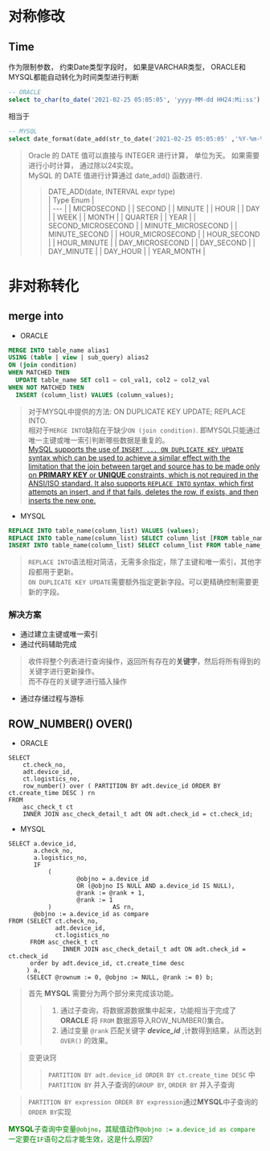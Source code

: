 # 对称修改  
## Time  

作为限制参数， 约束Date类型字段时， 如果是VARCHAR类型， ORACLE和MYSQL都能自动转化为时间类型进行判断  

``` SQL
-- ORACLE  
select to_char(to_date('2021-02-25 05:05:05', 'yyyy-MM-dd HH24:Mi:ss') + 8/24 , 'yyyy-MM-dd HH24:Mi:ss') from dual;
```
相当于  
``` SQL  
-- MYSQL  
select date_format(date_add(str_to_date('2021-02-25 05:05:05' ,'%Y-%m-%d %H:%i:%s'), interval 8 hour),'%Y-%m-%d %H:%i:%s');
```
> Oracle 的 DATE 值可以直接与 INTEGER 进行计算， 单位为天。 如果需要进行小时计算， 通过除以24实现。  
> MySQL 的 DATE 值进行计算通过 date_add() 函数进行.  
>> DATE_ADD(date, INTERVAL expr type)  
>> | Type Enum |  
>> | --- |
>> |  MICROSECOND  |
>> |  SECOND  |
>> |  MINUTE  |
>> |  HOUR  |
>> |  DAY  |
>> |  WEEK  |
>> |  MONTH  |
>> |  QUARTER  |
>> |  YEAR  |
>> |  SECOND_MICROSECOND  |
>> |  MINUTE_MICROSECOND  |
>> |  MINUTE_SECOND  |
>> |  HOUR_MICROSECOND  |
>> |  HOUR_SECOND  |
>> |  HOUR_MINUTE  |
>> |  DAY_MICROSECOND  |
>> |  DAY_SECOND  |
>> |  DAY_MINUTE  |
>> |  DAY_HOUR  |
>> |  YEAR_MONTH  |



# 非对称转化
## merge into
- ORACLE
``` SQL
MERGE INTO table_name alias1
USING (table | view | sub_query) alias2
ON (join condition)
WHEN MATCHED THEN
  UPDATE table_name SET col1 = col_val1, col2 = col2_val
WHEN NOT MATCHED THEN
  INSERT (column_list) VALUES (column_values);
```
> 对于MYSQL中提供的方法: ON DUPLICATE KEY UPDATE; REPLACE INTO.  
相对于```MERGE INTO```缺陷在于缺少```ON (join condition)```. 即MYSQL只能通过唯一主键或唯一索引判断哪些数据是重复的。  
[MySQL supports the use of ```INSERT ... ON DUPLICATE KEY UPDATE``` syntax which can be used to achieve a similar effect with the limitation that the join between target and source has to be made only on **PRIMARY KEY** or **UNIQUE** constraints, which is not required in the ANSI/ISO standard. It also supports ```REPLACE INTO``` syntax, which first attempts an insert, and if that fails, deletes the row, if exists, and then inserts the new one.](https://stackoverflow.com/questions/42663074/is-merge-statement-available-in-mysql)

- MYSQL
``` SQL
REPLACE INTO table_name(column_list) VALUES (values);  
REPLACE INTO table_name(column_list) SELECT column_list [FROM table_name [WHERE ]];  
INSERT INTO table_name(column_list) SELECT column_list FROM table_name_new ON DUPLICATE KEY UPDATE column_1 = value_1, column_2 = value_2 ...;
```  
> ```REPLACE INTO```语法相对简洁，无需多余指定，除了主键和唯一索引，其他字段都用于更新。  
```ON DUPLICATE KEY UPDATE```需要额外指定更新字段。可以更精确控制需要更新的字段。

### 解决方案
- 通过建立主键或唯一索引
- 通过代码辅助完成
> 收件将整个列表进行查询操作，返回所有存在的**关键字**，然后将所有得到的关键字进行更新操作。  
而不存在的关键字进行插入操作
- 通过存储过程与游标


## ROW_NUMBER() OVER() 
- ORACLE
``` ORACLE
SELECT
	ct.check_no,
	adt.device_id,
	ct.logistics_no,
	row_number() over ( PARTITION BY adt.device_id ORDER BY ct.create_time DESC ) rn
FROM
	asc_check_t ct
	INNER JOIN asc_check_detail_t adt ON adt.check_id = ct.check_id;
```  
- MYSQL
``` MYSQL
SELECT a.device_id,
       a.check_no,
       a.logistics_no,
       IF
           (
                   @objno = a.device_id
                   OR (@objno IS NULL AND a.device_id IS NULL),
                   @rank := @rank + 1,
                   @rank := 1
           )                 AS rn,
       @objno := a.device_id as compare
FROM (SELECT ct.check_no,
             adt.device_id,
             ct.logistics_no
      FROM asc_check_t ct
               INNER JOIN asc_check_detail_t adt ON adt.check_id = ct.check_id
      order by adt.device_id, ct.create_time desc
     ) a,
     (SELECT @rownum := 0, @objno := NULL, @rank := 0) b;
```  

>    首先 **MYSQL** 需要分为两个部分来完成该功能。
>>1. 通过子查询，将数据源数据集中起来，功能相当于完成了 **ORACLE** 将 ``` FROM ``` 数据源导入ROW_NUMBER()集合。  
>>2. 通过变量 ``` @rank ``` 匹配关键字 ***device_id*** ,计数得到结果，从而达到 ``` OVER() ``` 的效果。  


> 变更诀窍
>>``` PARTITION BY adt.device_id ORDER BY ct.create_time DESC ``` 中 ``` PARTITION BY ``` 并入子查询的``` GROUP BY ```, ``` ORDER BY ``` 并入子查询  	
>>
	 
> ``` PARTITION BY expression ORDER BY expression ```通过**MYSQL**中子查询的``` ORDER BY ```实现  

<font color=#008000>**MYSQL**子查询中变量```@objno```，其赋值动作```@objno := a.device_id as compare```一定要在```IF```语句之后才能生效，这是什么原因?</font>
